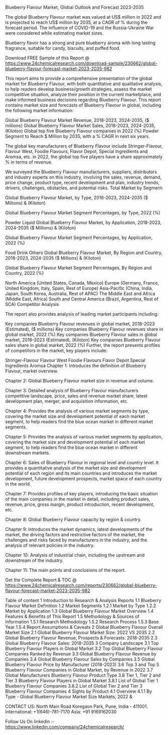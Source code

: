 Blueberry Flavour Market, Global Outlook and Forecast 2023-2035

The global Blueberry Flavour market was valued at US$ million in 2022 and is projected to reach US$ million by 2035, at a CAGR of % during the forecast period. The influence of COVID-19 and the Russia-Ukraine War were considered while estimating market sizes.

Blueberry flavor has a strong and pure blueberry aroma with long lasting fragrance, suitable for candy, biscuits, and puffed food.

Download FREE Sample of this Report @ https://www.24chemicalresearch.com/download-sample/230662/global-blueberry-flavour-forecast-market-2023-2035-982

This report aims to provide a comprehensive presentation of the global market for Blueberry Flavour, with both quantitative and qualitative analysis, to help readers develop business/growth strategies, assess the market competitive situation, analyze their position in the current marketplace, and make informed business decisions regarding Blueberry Flavour. This report contains market size and forecasts of Blueberry Flavour in global, including the following market information:

Global Blueberry Flavour Market Revenue, 2018-2023, 2024-2035, ($ millions)
Global Blueberry Flavour Market Sales, 2018-2023, 2024-2035, (Kiloton)
Global top five Blueberry Flavour companies in 2022 (%)
Powder Segment to Reach $ Million by 2035, with a % CAGR in next six years.

The global key manufacturers of Blueberry Flavour include Stringer-Flavour, Flavour West, Foodie Flavours, Flavor Depot, Special Ingredients and Aromsa, etc. in 2022, the global top five players have a share approximately % in terms of revenue.

We surveyed the Blueberry Flavour manufacturers, suppliers, distributors and industry experts on this industry, involving the sales, revenue, demand, price change, product type, recent development and plan, industry trends, drivers, challenges, obstacles, and potential risks. Total Market by Segment:

Global Blueberry Flavour Market, by Type, 2018-2023, 2024-2035 ($ Millions) & (Kiloton)

Global Blueberry Flavour Market Segment Percentages, by Type, 2022 (%)

Powder
Liquid
Global Blueberry Flavour Market, by Application, 2018-2023, 2024-2035 ($ Millions) & (Kiloton)

Global Blueberry Flavour Market Segment Percentages, by Application, 2022 (%)

Food
Drink
Others
Global Blueberry Flavour Market, By Region and Country, 2018-2023, 2024-2035 ($ Millions) & (Kiloton)

Global Blueberry Flavour Market Segment Percentages, By Region and Country, 2022 (%)

North America (United States, Canada, Mexico)
Europe (Germany, France, United Kingdom, Italy, Spain, Rest of Europe)
Asia-Pacific (China, India, Japan, South Korea, Australia, Rest of APAC)
The Middle East and Africa (Middle East, Africa)
South and Central America (Brazil, Argentina, Rest of SCA)
Competitor Analysis

The report also provides analysis of leading market participants including:

Key companies Blueberry Flavour revenues in global market, 2018-2023 (Estimated), ($ millions)
Key companies Blueberry Flavour revenues share in global market, 2022 (%)
Key companies Blueberry Flavour sales in global market, 2018-2023 (Estimated), (Kiloton)
Key companies Blueberry Flavour sales share in global market, 2022 (%)
Further, the report presents profiles of competitors in the market, key players include:

Stringer-Flavour
Flavour West
Foodie Flavours
Flavor Depot
Special Ingredients
Aromsa
Chapter 1: Introduces the definition of Blueberry Flavour, market overview.

Chapter 2: Global Blueberry Flavour market size in revenue and volume.

Chapter 3: Detailed analysis of Blueberry Flavour manufacturers competitive landscape, price, sales and revenue market share, latest development plan, merger, and acquisition information, etc.

Chapter 4: Provides the analysis of various market segments by type, covering the market size and development potential of each market segment, to help readers find the blue ocean market in different market segments.

Chapter 5: Provides the analysis of various market segments by application, covering the market size and development potential of each market segment, to help readers find the blue ocean market in different downstream markets.

Chapter 6: Sales of Blueberry Flavour in regional level and country level. It provides a quantitative analysis of the market size and development potential of each region and its main countries and introduces the market development, future development prospects, market space of each country in the world.

Chapter 7: Provides profiles of key players, introducing the basic situation of the main companies in the market in detail, including product sales, revenue, price, gross margin, product introduction, recent development, etc.

Chapter 8: Global Blueberry Flavour capacity by region & country.

Chapter 9: Introduces the market dynamics, latest developments of the market, the driving factors and restrictive factors of the market, the challenges and risks faced by manufacturers in the industry, and the analysis of relevant policies in the industry.

Chapter 10: Analysis of industrial chain, including the upstream and downstream of the industry.

Chapter 11: The main points and conclusions of the report.

Get the Complete Report & TOC @ https://www.24chemicalresearch.com/reports/230662/global-blueberry-flavour-forecast-market-2023-2035-982

Table of content
1 Introduction to Research & Analysis Reports
1.1 Blueberry Flavour Market Definition
1.2 Market Segments
1.2.1 Market by Type
1.2.2 Market by Application
1.3 Global Blueberry Flavour Market Overview
1.4 Features & Benefits of This Report
1.5 Methodology & Sources of Information
1.5.1 Research Methodology
1.5.2 Research Process
1.5.3 Base Year
1.5.4 Report Assumptions & Caveats
2 Global Blueberry Flavour Overall Market Size
2.1 Global Blueberry Flavour Market Size: 2022 VS 2035
2.2 Global Blueberry Flavour Revenue, Prospects & Forecasts: 2018-2035
2.3 Global Blueberry Flavour Sales: 2018-2035
3 Company Landscape
3.1 Top Blueberry Flavour Players in Global Market
3.2 Top Global Blueberry Flavour Companies Ranked by Revenue
3.3 Global Blueberry Flavour Revenue by Companies
3.4 Global Blueberry Flavour Sales by Companies
3.5 Global Blueberry Flavour Price by Manufacturer (2018-2023)
3.6 Top 3 and Top 5 Blueberry Flavour Companies in Global Market, by Revenue in 2022
3.7 Global Manufacturers Blueberry Flavour Product Type
3.8 Tier 1, Tier 2 and Tier 3 Blueberry Flavour Players in Global Market
3.8.1 List of Global Tier 1 Blueberry Flavour Companies
3.8.2 List of Global Tier 2 and Tier 3 Blueberry Flavour Companies
4 Sights by Product
4.1 Overview
4.1.1 By Type - Global Blueberry Flavour Market Size Markets, 2022 &

CONTACT US:
North Main Road Koregaon Park, Pune, India - 411001.
International: +1(646)-781-7170
Asia: +91 9169162030

Follow Us On linkedin :- https://www.linkedin.com/company/24chemicalresearch/
